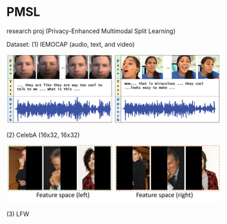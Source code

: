 # PMSL
research proj (Privacy-Enhanced Multimodal Split Learning)

Dataset:
(1) IEMOCAP (audio, text, and video)

<img src="figs/IEMOCAP.png" width="500">

(2) CelebA (16x32, 16x32)

<img src="figs/celeba.png" width="500">

(3) LFW

